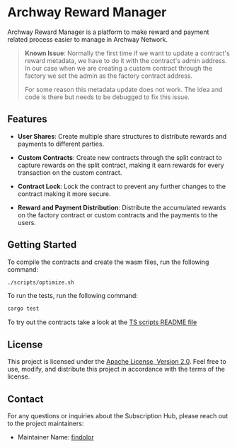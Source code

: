 # Archway Reward Manager

Archway Reward Manager is a platform to make reward and payment related process easier to manage in Archway Network.

> **Known Issue**: Normally the first time if we want to update a contract's reward metadata, we have to do it with the contract's admin address. In our case when we are creating a custom contract through the factory we set the admin as the factory contract address.
>
> For some reason this metadata update does not work. The idea and code is there but needs to be debugged to fix this issue.

## Features

- **User Shares**: Create multiple share structures to distribute rewards and payments to different parties.

- **Custom Contracts**: Create new contracts through the split contract to capture rewards on the split contract, making it earn rewards for every transaction on the custom contract.

- **Contract Lock**: Lock the contract to prevent any further changes to the contract making it more secure.

- **Reward and Payment Distribution**: Distribute the accumulated rewards on the factory contract or custom contracts and the payments to the users.

## Getting Started

To compile the contracts and create the wasm files, run the following command:

```bash
./scripts/optimize.sh
```

To run the tests, run the following command:

```bash
cargo test
```

To try out the contracts take a look at the [TS scripts README file](./scripts/ts/README.md)

## License

This project is licensed under the [Apache License, Version 2.0](./LICENSE). Feel free to use, modify, and distribute this project in accordance with the terms of the license.

## Contact

For any questions or inquiries about the Subscription Hub, please reach out to the project maintainers:

- Maintainer Name: [findolor](https://github.com/findolor)
